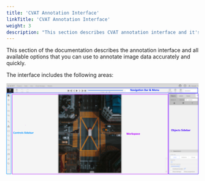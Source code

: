 ```yaml
---
title: 'CVAT Annotation Interface'
linkTitle: 'CVAT Annotation Interface'
weight: 3
description: "This section describes CVAT annotation interface and it's features"
---
```


This section of the documentation describes the annotation interface and
all available options that you can use to annotate image data accurately and quickly.

The interface includes the following areas:

![CVAT Interfaces](/images/image034_detrac.png)
